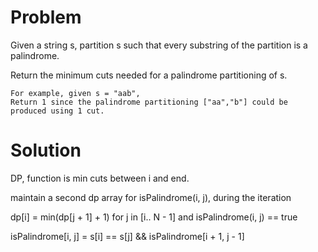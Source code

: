 Problem
===
Given a string s, partition s such that every substring of the partition is a palindrome.

Return the minimum cuts needed for a palindrome partitioning of s.

	For example, given s = "aab",
	Return 1 since the palindrome partitioning ["aa","b"] could be produced using 1 cut.

Solution
===

DP, function is min cuts between i and end. 

maintain a second dp array for isPalindrome(i, j), during the iteration 

dp[i] = min(dp[j + 1] + 1) for j in [i.. N - 1] and isPalindrome(i, j) == true

isPalindrome[i, j] = s[i] == s[j] && isPalindrome[i + 1, j - 1]